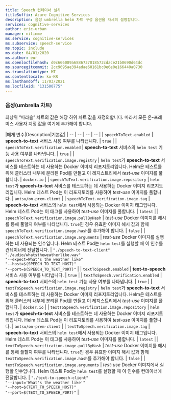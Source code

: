```yaml
---
title: Speech 컨테이너 설치
titleSuffix: Azure Cognitive Services
description: 음성 umbrella helm 차트 구성 옵션을 자세히 설명합니다.
services: cognitive-services
author: eric-urban
manager: nitinme
ms.service: cognitive-services
ms.subservice: speech-service
ms.topic: include
ms.date: 04/01/2020
ms.author: eur
ms.openlocfilehash: d0c666089a6886737018572cdace21b0690d64dc
ms.sourcegitcommit: 2cc9695ae394adae60161bc0e6e0e166440a0730
ms.translationtype: MT
ms.contentlocale: ko-KR
ms.lasthandoff: 11/03/2021
ms.locfileid: "131500775"
---
```

### <a name="speech-umbrella-chart"></a>음성(umbrella 차트)

최상위 “파라솔” 차트의 값은 해당 하위 차트 값을 재정의합니다. 따라서 모든 온-프레미스 사용자 지정 값을 여기에 추가해야 합니다.

|매개 변수|Description|기본값|
| -- | -- | -- | -- |
| `speechToText.enabled` | **speech-to-text** 서비스 사용 여부를 나타냅니다. | `true` |
| `speechToText.verification.enabled` | **speech-to-text** 서비스의 `helm test` 기능 사용 여부를 나타냅니다. | `true` |
| `speechToText.verification.image.registry` | `helm test`가 **speech-to-text** 서비스를 테스트하는 데 사용하는 Docker 이미지 리포지토리입니다. Helm은 테스트를 위해 클러스터 내부에 분리된 Pod를 만들고 이 레지스트리에서 *test-use* 이미지를 풀합니다. | `docker.io` |
| `speechToText.verification.image.repository` | `helm test`가 **speech-to-text** 서비스를 테스트하는 데 사용하는 Docker 이미지 리포지토리입니다. Helm 테스트 Pod는 이 리포지토리를 사용하여 *test-use* 이미지를 풀합니다. | `antsu/on-prem-client` |
| `speechToText.verification.image.tag` | **speech-to-text** 서비스의 `helm test`에서 사용되는 Docker 이미지 태그입니다. Helm 테스트 Pod는 이 태그를 사용하여 *test-use* 이미지를 풀합니다. | `latest` |
| `speechToText.verification.image.pullByHash` | *test-use* Docker 이미지를 해시를 통해 풀할지 여부를 나타냅니다. `true`인 경우 유효한 이미지 해시 값과 함께 `speechToText.verification.image.hash`를 추가해야 합니다. | `false` |
| `speechToText.verification.image.arguments` | *test-use* Docker 이미지를 실행하는 데 사용되는 인수입니다. Helm 테스트 Pod는 `helm test`를 실행할 때 이 인수를 컨테이너에 전달합니다. | `"./speech-to-text-client"`<br/> `"./audio/whatstheweatherlike.wav"` <br/> `"--expect=What's the weather like"`<br/>`"--host=$(SPEECH_TO_TEXT_HOST)"`<br/>`"--port=$(SPEECH_TO_TEXT_PORT)"` |
| `textToSpeech.enabled` | **text-to-speech** 서비스 사용 여부를 나타냅니다. | `true` |
| `textToSpeech.verification.enabled` | **speech-to-text** 서비스의 `helm test` 기능 사용 여부를 나타냅니다. | `true` |
| `textToSpeech.verification.image.registry` | `helm test`가 **speech-to-text** 서비스를 테스트하는 데 사용하는 Docker 이미지 리포지토리입니다. Helm은 테스트를 위해 클러스터 내부에 분리된 Pod를 만들고 이 레지스트리에서 *test-use* 이미지를 풀합니다. | `docker.io` |
| `textToSpeech.verification.image.repository` | `helm test`가 **speech-to-text** 서비스를 테스트하는 데 사용하는 Docker 이미지 리포지토리입니다. Helm 테스트 Pod는 이 리포지토리를 사용하여 *test-use* 이미지를 풀합니다. | `antsu/on-prem-client` |
| `textToSpeech.verification.image.tag` | **speech-to-text** 서비스의 `helm test`에서 사용되는 Docker 이미지 태그입니다. Helm 테스트 Pod는 이 태그를 사용하여 *test-use* 이미지를 풀합니다. | `latest` |
| `textToSpeech.verification.image.pullByHash` | *test-use* Docker 이미지를 해시를 통해 풀할지 여부를 나타냅니다. `true`인 경우 유효한 이미지 해시 값과 함께 `textToSpeech.verification.image.hash`를 추가해야 합니다. | `false` |
| `textToSpeech.verification.image.arguments` | *test-use* Docker 이미지에서 실행할 인수입니다. Helm 테스트 Pod는 `helm test`를 실행할 때 이 인수를 컨테이너에 전달합니다. | `"./text-to-speech-client"`<br/> `"--input='What's the weather like'"` <br/> `"--host=$(TEXT_TO_SPEECH_HOST)"`<br/>`"--port=$(TEXT_TO_SPEECH_PORT)"` |
